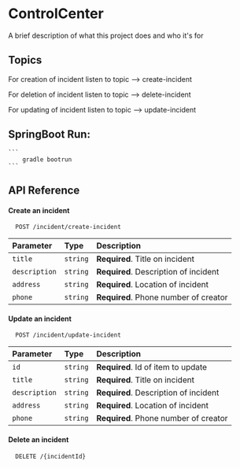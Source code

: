 
# ControlCenter

A brief description of what this project does and who it's for



## Topics


For creation of incident listen to topic --> create-incident

For deletion of incident listen to topic --> delete-incident

For updating of incident listen to topic --> update-incident

## SpringBoot Run:

    ```
        gradle bootrun
    ```

## API Reference

#### Create an incident

```http
  POST /incident/create-incident
```

| Parameter | Type     | Description                |
| :-------- | :------- | :------------------------- |
| `title` | `string` | **Required**. Title on incident |
| `description` | `string` | **Required**. Description of incident |
| `address` | `string` | **Required**. Location of incident |
| `phone` | `string` | **Required**. Phone number of creator |


#### Update an incident

```http
  POST /incident/update-incident
```

| Parameter | Type     | Description                       |
| :-------- | :------- | :-------------------------------- |
| `id`      | `string` | **Required**. Id of item to update |
| `title` | `string` | **Required**. Title on incident |
| `description` | `string` | **Required**. Description of incident |
| `address` | `string` | **Required**. Location of incident |
| `phone` | `string` | **Required**. Phone number of creator |

#### Delete an incident

```http
  DELETE /{incidentId}
```


